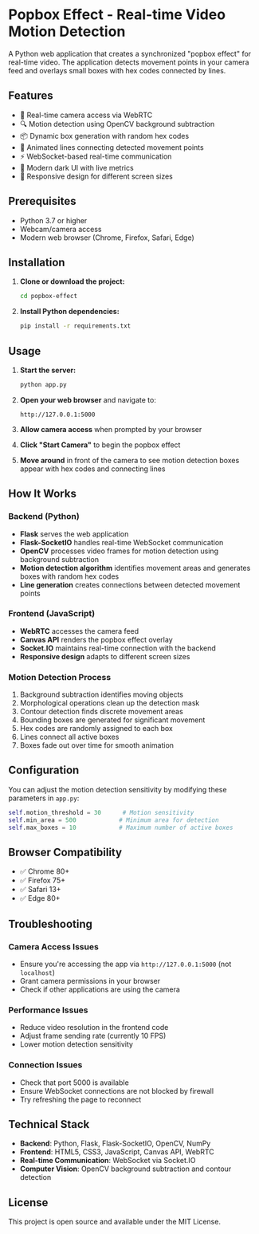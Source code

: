 # Popbox Effect - Real-time Video Motion Detection

A Python web application that creates a synchronized "popbox effect" for real-time video. The application detects movement points in your camera feed and overlays small boxes with hex codes connected by lines.

## Features

- 🎥 Real-time camera access via WebRTC
- 🔍 Motion detection using OpenCV background subtraction
- 📦 Dynamic box generation with random hex codes
- 🔗 Animated lines connecting detected movement points
- ⚡ WebSocket-based real-time communication
- 🎨 Modern dark UI with live metrics
- 📱 Responsive design for different screen sizes

## Prerequisites

- Python 3.7 or higher
- Webcam/camera access
- Modern web browser (Chrome, Firefox, Safari, Edge)

## Installation

1. **Clone or download the project:**
   ```bash
   cd popbox-effect
   ```

2. **Install Python dependencies:**
   ```bash
   pip install -r requirements.txt
   ```

## Usage

1. **Start the server:**
   ```bash
   python app.py
   ```

2. **Open your web browser** and navigate to:
   ```
   http://127.0.0.1:5000
   ```

3. **Allow camera access** when prompted by your browser

4. **Click "Start Camera"** to begin the popbox effect

5. **Move around** in front of the camera to see motion detection boxes appear with hex codes and connecting lines

## How It Works

### Backend (Python)
- **Flask** serves the web application
- **Flask-SocketIO** handles real-time WebSocket communication
- **OpenCV** processes video frames for motion detection using background subtraction
- **Motion detection algorithm** identifies movement areas and generates boxes with random hex codes
- **Line generation** creates connections between detected movement points

### Frontend (JavaScript)
- **WebRTC** accesses the camera feed
- **Canvas API** renders the popbox effect overlay
- **Socket.IO** maintains real-time connection with the backend
- **Responsive design** adapts to different screen sizes

### Motion Detection Process
1. Background subtraction identifies moving objects
2. Morphological operations clean up the detection mask
3. Contour detection finds discrete movement areas
4. Bounding boxes are generated for significant movement
5. Hex codes are randomly assigned to each box
6. Lines connect all active boxes
7. Boxes fade out over time for smooth animation

## Configuration

You can adjust the motion detection sensitivity by modifying these parameters in `app.py`:

```python
self.motion_threshold = 30      # Motion sensitivity
self.min_area = 500            # Minimum area for detection
self.max_boxes = 10            # Maximum number of active boxes
```

## Browser Compatibility

- ✅ Chrome 80+
- ✅ Firefox 75+
- ✅ Safari 13+
- ✅ Edge 80+

## Troubleshooting

### Camera Access Issues
- Ensure you're accessing the app via `http://127.0.0.1:5000` (not `localhost`)
- Grant camera permissions in your browser
- Check if other applications are using the camera

### Performance Issues
- Reduce video resolution in the frontend code
- Adjust frame sending rate (currently 10 FPS)
- Lower motion detection sensitivity

### Connection Issues
- Check that port 5000 is available
- Ensure WebSocket connections are not blocked by firewall
- Try refreshing the page to reconnect

## Technical Stack

- **Backend**: Python, Flask, Flask-SocketIO, OpenCV, NumPy
- **Frontend**: HTML5, CSS3, JavaScript, Canvas API, WebRTC
- **Real-time Communication**: WebSocket via Socket.IO
- **Computer Vision**: OpenCV background subtraction and contour detection

## License

This project is open source and available under the MIT License. 